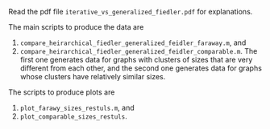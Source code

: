 Read the pdf file `iterative_vs_generalized_fiedler.pdf` for explanations.

The main scripts to produce the data are 
1)  `compare_heirarchical_fiedler_generalized_feidler_faraway.m`, and 
2)  `compare_heirarchical_fiedler_generalized_feidler_comparable.m`.
The first one generates data for graphs with clusters of sizes that are very different from each other, and the second one generates data for graphs whose clusters have relatively similar sizes.

The scripts to produce plots are 
1) `plot_farawy_sizes_restuls.m`, and 
2) `plot_comparable_sizes_restuls`.
